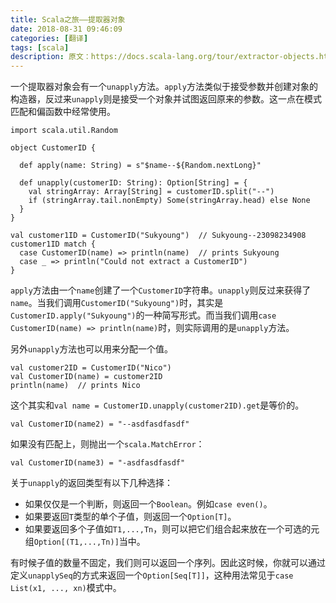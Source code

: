 ```yaml
---
title: Scala之旅——提取器对象
date: 2018-08-31 09:46:09
categories: [翻译]
tags: [scala]
description: 原文：https://docs.scala-lang.org/tour/extractor-objects.html
---
```


一个提取器对象会有一个`unapply`方法。`apply`方法类似于接受参数并创建对象的构造器，反过来`unapply`则是接受一个对象并试图返回原来的参数。这一点在模式匹配和偏函数中经常使用。

```tut
import scala.util.Random

object CustomerID {

  def apply(name: String) = s"$name--${Random.nextLong}"

  def unapply(customerID: String): Option[String] = {
    val stringArray: Array[String] = customerID.split("--")
    if (stringArray.tail.nonEmpty) Some(stringArray.head) else None
  }
}

val customer1ID = CustomerID("Sukyoung")  // Sukyoung--23098234908
customer1ID match {
  case CustomerID(name) => println(name)  // prints Sukyoung
  case _ => println("Could not extract a CustomerID")
}
```

`apply`方法由一个`name`创建了一个`CustomerID`字符串。`unapply`则反过来获得了`name`。当我们调用`CustomerID("Sukyoung")`时，其实是`CustomerID.apply("Sukyoung")`的一种简写形式。而当我们调用`case CustomerID(name) => println(name)`时，则实际调用的是`unapply`方法。<!--more-->

另外`unapply`方法也可以用来分配一个值。

```tut
val customer2ID = CustomerID("Nico")
val CustomerID(name) = customer2ID
println(name)  // prints Nico
```

这个其实和`val name = CustomerID.unapply(customer2ID).get`是等价的。

```tut
val CustomerID(name2) = "--asdfasdfasdf"
```

如果没有匹配上，则抛出一个`scala.MatchError`：

```tut:fail
val CustomerID(name3) = "-asdfasdfasdf"
```

关于`unapply`的返回类型有以下几种选择：

- 如果仅仅是一个判断，则返回一个`Boolean`。例如`case even()`。
- 如果要返回`T`类型的单个子值，则返回一个`Option[T]`。
- 如果要返回多个子值如`T1,...,Tn`，则可以把它们组合起来放在一个可选的元组`Option[(T1,...,Tn)]`当中。

有时候子值的数量不固定，我们则可以返回一个序列。因此这时候，你就可以通过定义`unapplySeq`的方式来返回一个`Option[Seq[T]]`，这种用法常见于`case List(x1, ..., xn)`模式中。